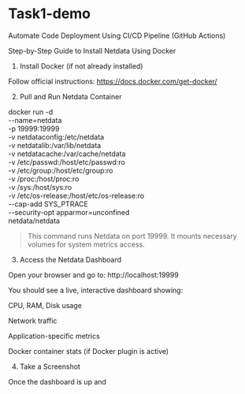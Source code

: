 # Task1-demo
Automate Code Deployment Using CI/CD Pipeline (GitHub Actions)

Step-by-Step Guide to Install Netdata Using Docker

1. Install Docker (if not already installed)

Follow official instructions:
https://docs.docker.com/get-docker/

2. Pull and Run Netdata Container

docker run -d \
  --name=netdata \
  -p 19999:19999 \
  -v netdataconfig:/etc/netdata \
  -v netdatalib:/var/lib/netdata \
  -v netdatacache:/var/cache/netdata \
  -v /etc/passwd:/host/etc/passwd:ro \
  -v /etc/group:/host/etc/group:ro \
  -v /proc:/host/proc:ro \
  -v /sys:/host/sys:ro \
  -v /etc/os-release:/host/etc/os-release:ro \
  --cap-add SYS_PTRACE \
  --security-opt apparmor=unconfined \
  netdata/netdata

> This command runs Netdata on port 19999. It mounts necessary volumes for system metrics access.



3. Access the Netdata Dashboard

Open your browser and go to:
http://localhost:19999

You should see a live, interactive dashboard showing:

CPU, RAM, Disk usage

Network traffic

Application-specific metrics

Docker container stats (if Docker plugin is active)


4. Take a Screenshot

Once the dashboard is up and

